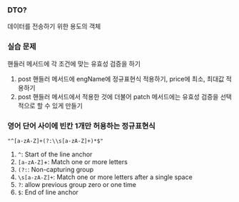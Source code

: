 ### DTO?
데이터를 전송하기 위한 용도의 객체

### 실습 문제
핸들러 메서드에 각 조건에 맞는 유효성 검증을 하기
1. post 핸들러 메서드에 engName에 정규표현식 적용하기, price에 최소, 최대값 적용하기
2. post 핸들러 메서드에서 적용한 것에 더불어 patch 메서드에는 유효성 검증을 선택적으로 할 수 있게 만들기 


### 영어 단어 사이에 빈칸 1개만 허용하는 정규표현식

`"^[a-zA-Z]+(?:\\s[a-zA-Z]+)*$"`

1. `^`: Start of the line anchor
2. `[a-zA-Z]`+: Match one or more letters
3. `(?:`: Non-capturing group
4. `\s[a-zA-Z]+`: Match one or more letters after a single space
5. `?`: allow previous group zero or one time
6. `$`: End of line anchor
